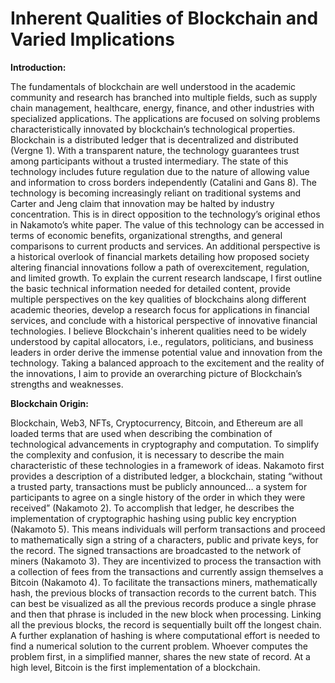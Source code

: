 # Inherent Qualities of Blockchain and Varied Implications
**Introduction:**

The fundamentals of blockchain are well understood in the academic community and research has branched into multiple fields, such as supply chain management, healthcare, energy, finance, and other industries with specialized applications. The applications are focused on solving problems characteristically innovated by blockchain’s technological properties. Blockchain is a distributed ledger that is decentralized and distributed (Vergne 1). With a transparent nature, the technology guarantees trust among participants without a trusted intermediary. The state of this technology includes future regulation due to the nature of allowing value and information to cross borders independently (Catalini and Gans 8). The technology is becoming increasingly reliant on traditional systems and Carter and Jeng claim that innovation may be halted by industry concentration. This is in direct opposition to the technology’s original ethos in Nakamoto’s white paper. The value of this technology can be accessed in terms of economic benefits, organizational strengths, and general comparisons to current products and services. An additional perspective is a historical overlook of financial markets detailing how proposed society altering financial innovations follow a path of overexcitement, regulation, and limited growth. To explain the current research landscape, I first outline the basic technical information needed for detailed content, provide multiple perspectives on the key qualities of blockchains along different academic theories, develop a research focus for applications in financial services, and conclude with a historical perspective of innovative financial technologies. I believe Blockchain's inherent qualities need to be widely understood by capital allocators, i.e., regulators, politicians, and business leaders in order derive the immense potential value and innovation from the technology. Taking a balanced approach to the excitement and the reality of the innovations, I aim to provide an overarching picture of Blockchain’s strengths and weaknesses.

**Blockchain Origin:**

Blockchain, Web3, NFTs, Cryptocurrency, Bitcoin, and Ethereum are all loaded terms that are used when describing the combination of technological advancements in cryptography and computation. To simplify the complexity and confusion, it is necessary to describe the main characteristic of these technologies in a framework of ideas. Nakamoto first provides a description of a distributed ledger, a blockchain, stating “without a trusted party, transactions must be publicly announced… a system for participants to agree on a single history of the order in which they were received” (Nakamoto 2). To accomplish that ledger, he describes the implementation of cryptographic hashing using public key encryption (Nakamoto 5). This means individuals will perform transactions and proceed to mathematically sign a string of a characters, public and private keys, for the record. The signed transactions are broadcasted to the network of miners (Nakamoto 3). They are incentivized to process the transaction with a collection of fees from the transactions and currently assign themselves a Bitcoin (Nakamoto 4). To facilitate the transactions miners, mathematically hash, the previous blocks of transaction records to the current batch. This can best be visualized as all the previous records produce a single phrase and then that phrase is included in the new block when processing. Linking all the previous blocks, the record is sequentially built off the longest chain. A further explanation of hashing is where computational effort is needed to find a numerical solution to the current problem. Whoever computes the problem first, in a simplified manner, shares the new state of record. At a high level, Bitcoin is the first implementation of a blockchain.
